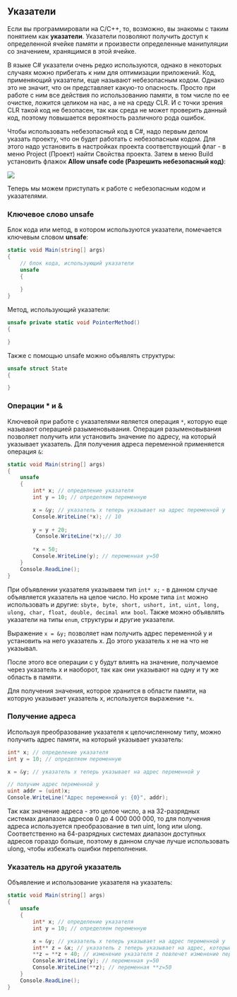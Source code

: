 ## Указатели

Если вы программировали на С/С++, то, возможно, вы знакомы с таким понятием как **указатели**. Указатели позволяют 
получить доступ к определенной ячейке памяти и произвести определенные манипуляции со значением, хранящимся в этой ячейке.

В языке C# указатели очень редко используются, однако в некоторых случаях можно прибегать к ним для оптимизации приложений. 
Код, применяющий указатели, еще называют небезопасным кодом. Однако это не значит, что он представляет какую-то опасность. Просто 
при работе с ним все действия по использованию памяти, в том числе по ее очистке, ложится целиком на нас, а не на среду CLR. 
И с точки зрения CLR такой код не безопасен, так как среда не может проверить данный код, поэтому повышается вероятность различного рода ошибок.

Чтобы использовать небезопасный код в C#, надо первым делом указать проекту, что он будет работать с небезопасным кодом. Для этого надо установить 
в настройках проекта соответствующий флаг - в меню Project (Проект) найти Свойства проекта. Затем в меню Build установить флажок 
**Allow unsafe code (Разрешить небезопасный код)**:

![](https://metanit.com/web/javascript/./pics/8.1.png)

Теперь мы можем приступать к работе с небезопасным кодом и указателями.

### Ключевое слово unsafe

Блок кода или метод, в котором используются указатели, помечается ключевым словом **unsafe**:

```cs
static void Main(string[] args)
{
    // блок кода, использующий указатели
    unsafe 
    {
    
    }
}
```

Метод, использующий указатели:

```cs
unsafe private static void PointerMethod()
{

}
```

Также с помощью unsafe можно объявлять структуры:

```cs
unsafe struct State
{ 

}
```

### Операции * и &

Ключевой при работе с указателями является операция `*`, которую еще называют операцией разыменовывания. Операция разыменовывания 
позволяет получить или установить значение по адресу, на который указывает указатель. Для получения адреса переменной 
применяется операция `&`:

```cs
static void Main(string[] args)
{
    unsafe 
    {       
        int* x; // определение указателя
        int y = 10; // определяем переменную

        x = &y; // указатель x теперь указывает на адрес переменной y
        Console.WriteLine(*x); // 10
        
        y = y + 20;
         Console.WriteLine(*x);// 30
         
        *x = 50; 
        Console.WriteLine(y); // переменная y=50
    }
    Console.ReadLine();
}
```

При объявлении указателя указываем тип `int* x;` - в данном случае объявляется указатель на целое число. Но кроме типа 
`int` можно использовать и другие: `sbyte, byte, short, ushort, int, uint, long, ulong, char, float, double, decimal или bool`. 
Также можно объявлять указатели на типы `enum`, структуры и другие указатели.

Выражение `x = &y;` позволяет нам получить адрес переменной y и установить на него указатель x. До этого указатель x не на что не указывал.

После этого все операции с y будут влиять на значение, получаемое через указатель x и наоборот, так как они указывают на одну и ту же область в памяти.

Для получения значения, которое хранится в области памяти, на которую указывает указатель x, используется выражение `*x`.

### Получение адреса

Используя преобразование указателя к целочисленному типу, можно получить адрес памяти, на который указывает указатель:

```cs
int* x; // определение указателя
int y = 10; // определяем переменную

x = &y; // указатель x теперь указывает на адрес переменной y

// получим адрес переменной y
uint addr = (uint)x;
Console.WriteLine("Адрес переменной y: {0}", addr);
```

Так как значение адреса - это целое число, а на 32-разрядных системах диапазон адресов 0 до 4 000 000 000, то для получения адреса 
используется преобразование в тип uint, long или ulong. Соответственно на 64-разрядных системах диапазон доступных адресов гораздо больше, 
поэтому в данном случае лучше использовать ulong, чтобы избежать ошибки переполнения.

### Указатель на другой указатель

Объявление и использование указателя на указатель:

```cs
static void Main(string[] args)
{
    unsafe 
    {       
        int* x; // определение указателя
        int y = 10; // определяем переменную

        x = &y; // указатель x теперь указывает на адрес переменной y
        int** z = &x; // указатель z теперь указывает на адрес, который указывает и указатель x
        **z = **z + 40; // изменение указателя z повлечет изменение переменной y
        Console.WriteLine(y); // переменная y=50
        Console.WriteLine(**z); // переменная **z=50
    }
    Console.ReadLine();
}
```

